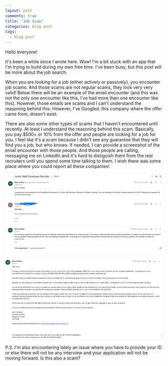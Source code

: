 ```yaml
---
layout: post
comments: true
title: "Job Scam"
categories: blog post
tags:
  - blog post
---
```


Hello everyone!

It's been a while since I wrote here. Wow! I'm a bit stuck with an app that I'm trying to build during my own free time. I've been busy, but this post will be more about the job search.

When you are looking for a job (either actively or passively), you encounter job scams. And those scams are not regular scams, they look very very valid! Below there will be an example of the email encounter (and this was not the only one encounter like this, I've had more than one encounter like this). However, those emails are scams and I can't understand the reasoning behind this. However, I've Googled, this company where the offer came from, doesn't exist.

There are also some other types of scams that I haven't encountered until recently. At least I understand the reasoning behind this scam. Basically, you pay $500+ or 10% from the offer and people are looking for a job for you. I feel like it's a scam because I didn't see any guarantee that they will find you a job, but who knows. If needed, I can provide a screenshot of the email encounter with those people. And those people are calling, messaging me on LinkedIn and it's hard to distiguish them from the real recruiters until you spend some time talking to them. I wish there was some place where you could report all these companies!

![Screenshot1](</images/Screenshot1 Junior Web Developer Remote.png>)

![Screenshot2](</images/Screenshot2 Junior Web Developer Remote.png>)

P.S. I'm also encountering lately an issue where you have to provide your ID or else there will not be any interview and your application will not be moving forward. Is this also a scam?
